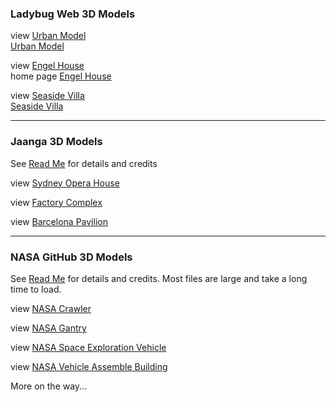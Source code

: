 

### Ladybug Web 3D Models

view [Urban Model]( #https://ladybug-analysis-tools.github.io/3d-models/content/obj/urban_model_001/model.mtl#sx=0.1#sy=0.1#sz=0.1#rx=-90#px=-15#pz=-20#cx=-32#cy=39#cz=92 )  
[Urban Model]( https://ladybug-analysis-tools.github.io/3d-models/content/obj/index.html#urban_model_001/readme.md )

view [Engel House]( #https://ladybug-analysis-tools.github.io/3d-models/content/obj/engel-house/AngelHouse_Bauhaus-in-Israel-r2.obj#la=32.0717#lo=34.7797#rx=-90#px=-30#pz=25#cx=-11#cy=16#cz=51#tx=-4#ty=5#tz=-1#rx=-90#px=-30#pz=25#cx=-34#cy=40#cz=13#tx=-1#ty=2#tz=-7 )  
home page [Engel House]( https://ladybug-analysis-tools.github.io/3d-models/content/obj/engel-house/ )

view [Seaside Villa]( #https://ladybug-analysis-tools.github.io/3d-models/content/obj/seaside-villa-obj/seaside-villa.mtl#la=33.5731#lo=7.5898#mo=4#da=17#hr=12#mn=0#sx=0.03#sy=0.03#sz=0.03#cx=43#cy=11#cz=2#tx=-44#ty=13#tz=-23 'Lat/lon: center of Casablanca' )  
[Seaside Villa]( http://ladybug-analysis-tools.github.io/3d-models/content/obj/index.html#seaside-villa-obj/readme.md )

***

### Jaanga 3D Models

See [Read Me]( http://jaanga.github.io/3d-models/ ) for details and credits

view [Sydney Opera House]( #https://jaanga.github.io/3d-models/obj/architecture/sydney-opera-house/sydney-opera-house.obj#la=-33.8587#lo=151.2140#sx=0.2#sy=0.2#sz=0.2#pz=80#cx=89#cy=28#cz=-13#tx=-2#ty=5#tz=-6 )

view [Factory Complex]( #https://jaanga.github.io/3d-models/obj/architecture/factory-complex/factory-complex.obj#la=48.3794#lo=31.1656#sx=0.02#sy=0.02#sz=0.02#cx=60#cy=29#cz=-34#tx=12#ty=-10#tz=10 'Lat/lon: center of Ukraine' )

view [Barcelona Pavilion]( #https://jaanga.github.io/3d-models/obj/architecture/barcelona-pavilion/barcelona-pavilion.mtl#la=41.3706#lo=2.1500#px=-30#pz=20#cx=39#cy=24#cz=-52#tx=3#ty=5#tz=-1#mo=1#da=17#hr=12#mn=0#px=-30#pz=20#cx=-39#cy=24#cz=38#tx=-11#ty=4#tz=-6 )

***

### NASA GitHub 3D Models

See [Read Me]( https://github.com/nasa/NASA-3D-Resources ) for details and credits. Most files are large and take a long time to load.

view [NASA Crawler]( #https://cdn.rawgit.com/nasa/NASA-3D-Resources/master/3D%20Models/Crawler/crawler.mtl#la=28.5729#lo=-80.6490#cx=8#cy=12#cz=15#tx=-4#ty=2#tz=1 'Lat/lon: Kenndey Space Center' )

view [NASA Gantry]( #https://cdn.rawgit.com/nasa/NASA-3D-Resources/master/3D%20Models/Gantry/Gantry.mtl#la=28.5729#lo=-80.6490#cx=14#cy=8#cz=-13#tx=1#ty=2#tz=5 'Lat/lon: Kenndey Space Center'  )

view [NASA Space Exploration Vehicle]( #https://cdn.rawgit.com/nasa/NASA-3D-Resources/master/3D%20Models/Space%20Exporation%20Vehicle/MMSEV.mtl#la=28.5729#lo=-80.6490#cx=-4#cy=-0#cz=4#ty=-1 'Lat/lon: Kenndey Space Center'  )

view [NASA Vehicle Assemble Building]( #https://cdn.rawgit.com/nasa/NASA-3D-Resources/master/3D%20Models/Vehicle%20Assembly%20Building%20(VAB)/VAB.mtl#la=28.5729#lo=-80.6490#cx=15#cy=4#cz=24#ty=1 'Lat/lon: Kenndey Space Center'  )

More on the way...


